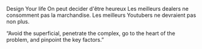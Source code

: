 Design Your life
On peut decider d'être heureux
Les meilleurs dealers ne consomment pas la marchandise. Les meilleurs Youtubers ne devraient pas non plus.

“Avoid the superficial, penetrate the complex, go to the heart of the problem, and pinpoint the key factors.”